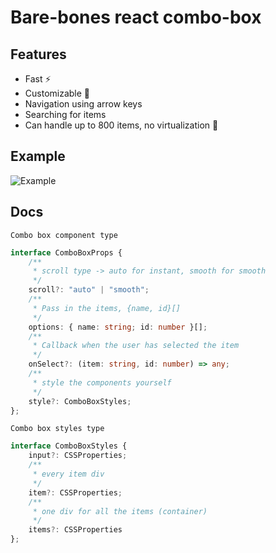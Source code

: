 # Bare-bones react combo-box

## Features

- Fast ⚡
- Customizable 🎨
- Navigation using arrow keys
- Searching for items
- Can handle up to 800 items, no virtualization 💪

## Example

![Example](https://i.imgur.com/zyYpDdk.png)

## Docs

`Combo box component type`

```ts
interface ComboBoxProps {
    /**
     * scroll type -> auto for instant, smooth for smooth
     */
    scroll?: "auto" | "smooth";
    /**
     * Pass in the items, {name, id}[]
     */
    options: { name: string; id: number }[];
    /**
     * Callback when the user has selected the item
     */
    onSelect?: (item: string, id: number) => any;
    /**
     * style the components yourself
     */
    style?: ComboBoxStyles;
};
```

`Combo box styles type`

```ts
interface ComboBoxStyles {
    input?: CSSProperties;
    /**
     * every item div
     */
    item?: CSSProperties;
    /**
     * one div for all the items (container)
     */
    items?: CSSProperties
};
```